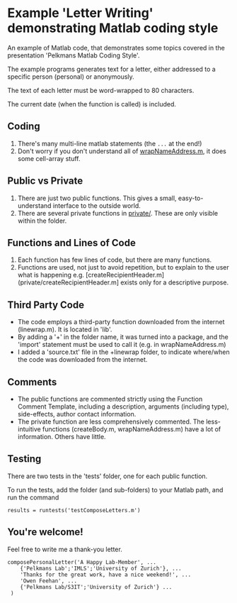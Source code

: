 # Example 'Letter Writing' demonstrating Matlab coding style

An example of Matlab code, that demonstrates some topics covered in the
presentation 'Pelkmans Matlab Coding Style'.

The example programs generates text for a letter, either addressed to
a specific person (personal) or anonymously.

The text of each letter must
be word-wrapped to 80 characters.

The current date (when the function is called) is included.

## Coding
1. There's many multi-line matlab statements (the ```...``` at the end!)
2. Don't worry if you don't understand all of [wrapNameAddress.m](private/wrapNameAddress.m), it does some cell-array stuff.

## Public vs Private
1. There are just two public functions. This gives a small, easy-to-understand interface to the outside world.
2. There are several private functions in [private/](private/). These are only visible within the folder.

## Functions and Lines of Code
1. Each function has few lines of code, but there are many functions.
2. Functions are used, not just to avoid repetition, but to explain to the user what is happening e.g. [createRecipientHeader.m](private/createRecipientHeader.m] exists only for a descriptive purpose.

## Third Party Code
* The code employs a third-party function downloaded from the internet (linewrap.m). It is located in 'lib'.
* By adding a '+' in the folder name, it was turned into a package, and the 'import' statement must be used to call it (e.g. in wrapNameAddress.m)
* I added a 'source.txt' file in the +linewrap folder, to indicate where/when the code was downloaded from the internet.

## Comments
* The public functions are commented strictly using the Function Comment Template, including a description, arguments (including type), side-effects, author contact information.
* The private function are less comprehensively commented. The less-intuitive functions (createBody.m, wrapNameAddress.m) have a lot of information. Others have little.

## Testing
There are two tests in the 'tests' folder, one for each public function.

To run the tests, add the folder (and sub-folders) to your Matlab path,
and run the command

```
results = runtests('testComposeLetters.m')
```

## You're welcome!

Feel free to write me a thank-you letter.

```
composePersonalLetter('A Happy Lab-Member', ...
    {'Pelkmans Lab';'IMLS';'University of Zurich'}, ...
    'Thanks for the great work, have a nice weekend!', ...
    'Owen Feehan', ...
    {'Pelkmans Lab/S3IT';'University of Zurich'} ...
 )
```


